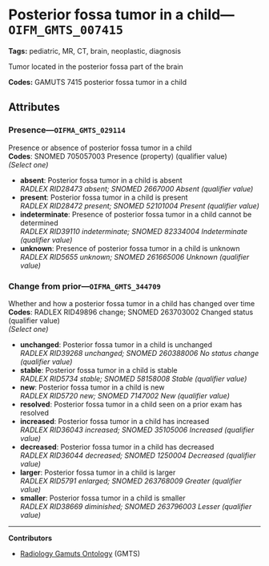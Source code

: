 # Posterior fossa tumor in a child—`OIFM_GMTS_007415`

**Tags:** pediatric, MR, CT, brain, neoplastic, diagnosis

Tumor located in the posterior fossa part of the brain

**Codes:** GAMUTS 7415 posterior fossa tumor in a child

## Attributes

### Presence—`OIFMA_GMTS_029114`

Presence or absence of posterior fossa tumor in a child  
**Codes**: SNOMED 705057003 Presence (property) (qualifier value)  
*(Select one)*

- **absent**: Posterior fossa tumor in a child is absent  
_RADLEX RID28473 absent; SNOMED 2667000 Absent (qualifier value)_
- **present**: Posterior fossa tumor in a child is present  
_RADLEX RID28472 present; SNOMED 52101004 Present (qualifier value)_
- **indeterminate**: Presence of posterior fossa tumor in a child cannot be determined  
_RADLEX RID39110 indeterminate; SNOMED 82334004 Indeterminate (qualifier value)_
- **unknown**: Presence of posterior fossa tumor in a child is unknown  
_RADLEX RID5655 unknown; SNOMED 261665006 Unknown (qualifier value)_

### Change from prior—`OIFMA_GMTS_344709`

Whether and how a posterior fossa tumor in a child has changed over time  
**Codes**: RADLEX RID49896 change; SNOMED 263703002 Changed status (qualifier value)  
*(Select one)*

- **unchanged**: Posterior fossa tumor in a child is unchanged  
_RADLEX RID39268 unchanged; SNOMED 260388006 No status change (qualifier value)_
- **stable**: Posterior fossa tumor in a child is stable  
_RADLEX RID5734 stable; SNOMED 58158008 Stable (qualifier value)_
- **new**: Posterior fossa tumor in a child is new  
_RADLEX RID5720 new; SNOMED 7147002 New (qualifier value)_
- **resolved**: Posterior fossa tumor in a child seen on a prior exam has resolved  
- **increased**: Posterior fossa tumor in a child has increased  
_RADLEX RID36043 increased; SNOMED 35105006 Increased (qualifier value)_
- **decreased**: Posterior fossa tumor in a child has decreased  
_RADLEX RID36044 decreased; SNOMED 1250004 Decreased (qualifier value)_
- **larger**: Posterior fossa tumor in a child is larger  
_RADLEX RID5791 enlarged; SNOMED 263768009 Greater (qualifier value)_
- **smaller**: Posterior fossa tumor in a child is smaller  
_RADLEX RID38669 diminished; SNOMED 263796003 Lesser (qualifier value)_

---

**Contributors**

- [Radiology Gamuts Ontology](https://gamuts.net/) (GMTS)